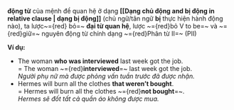  **động từ** của mệnh đề quan hệ ở dạng **[[Dạng chủ động and bị động in relative clause | dạng bị động]]** (chủ ngữ/tân ngữ **bị** thực hiện hành động nào), ta lược~={red} bỏ=~ **đại từ quan hệ**, lược ~={red}bỏ V to be=~ và ~={red}giữ=~ nguyên động từ chính dạng ~={red}Phân từ II=~ (PII) 

**Ví dụ:**

- The woman **who was interviewed** last week got the job.   
    = The woman ~={red}**interviewed**=~ last week got the job.   
    _Người phụ nữ mà được phỏng vấn tuần trước đã được nhận._ 
- Hermes will burn all the clothes **that weren’t bought**.   
    = Hermes will burn all the clothes ~={red}**not bought**=~.  
    _Hermes sẽ đốt tất cả quần áo không được mua._